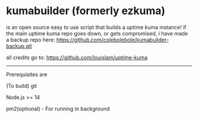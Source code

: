 # kumabuilder (formerly ezkuma)
is an open source easy to use script that builds a uptime kuma instance!
if the main uptime kuma repo goes down, or gets compromised, i have made a backup repo here: https://github.com/colebolebole/kumabuilder-backup.git

all credits go to: https://github.com/louislam/uptime-kuma

---
Prerequisites are

(To build) git

Node.js >= 14

pm2(optional) - For running in background
